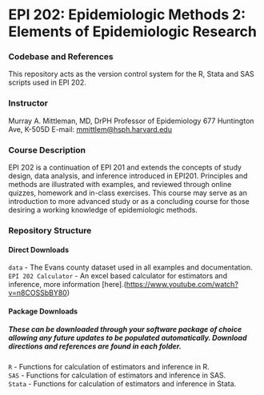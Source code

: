 # EPI 202: Epidemiologic Methods 2: Elements of Epidemiologic Research

### Codebase and References
This repository acts as the version control system for the R, Stata and SAS scripts used in EPI 202.

### Instructor

Murray A. Mittleman, MD, DrPH
Professor of Epidemiology
677 Huntington Ave, K-505D
E-mail: mmittlem@hsph.harvard.edu

### Course Description 
EPI 202 is a continuation of EPI 201 and extends the concepts of study design, data analysis, and inference introduced in EPI201. Principles and methods are illustrated with examples, and reviewed through online quizzes, homework and in-class exercises. This course may serve as an introduction to more advanced study or as a concluding course for those desiring a working knowledge of epidemiologic methods. 

### Repository Structure
#### Direct Downloads
`data` - The Evans county dataset used in all examples and documentation. 
`EPI 202 Calculator` - An excel based calculator for estimators and inference, more information [here].(https://www.youtube.com/watch?v=n8COSSbBY80)  
#### Package Downloads
##### *These can be downloaded through your software package of choice allowing any future updates to be populated automatically. Download directions and references are found in each folder.*
`R` - Functions for calculation of estimators and inference in R.  
`SAS` - Functions for calculation of estimators and inference in SAS.  
`Stata` - Functions for calculation of estimators and inference in Stata.  
